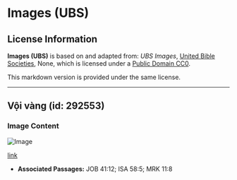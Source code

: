 # Images (UBS)

## License Information

**Images (UBS)** is based on and adapted from: _UBS Images_, [United Bible Societies](https://unitedbiblesocieties.org/), None, which is licensed under a [Public Domain CC0](https://creativecommons.org/public-domain/cc0/).

This markdown version is provided under the same license.



--------------------------------

## Vội vàng (id: 292553)

### Image Content

![Image](https://cdn.aquifer.bible/aquifer-content/resources/Media/WEB-0776_rush.jpg)

[link](https://cdn.aquifer.bible/aquifer-content/resources/Media/WEB-0776_rush.jpg)

* **Associated Passages:** JOB 41:12; ISA 58:5; MRK 11:8

